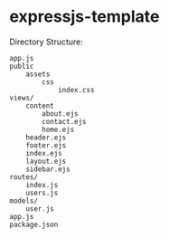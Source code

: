 # expressjs-template
 
Directory Structure:
```
app.js
public
    assets
        css
            index.css
views/
    content
        about.ejs
        contact.ejs
        home.ejs
    header.ejs
    footer.ejs
    index.ejs
    layout.ejs
    sidebar.ejs
routes/
    index.js
    users.js
models/
    user.js
app.js
package.json
```